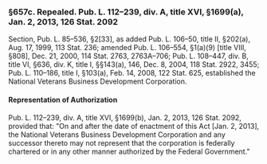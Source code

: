 ### §657c. Repealed. Pub. L. 112–239, div. A, title XVI, §1699(a), Jan. 2, 2013, 126 Stat. 2092 ###

Section, Pub. L. 85–536, §2[33], as added Pub. L. 106–50, title II, §202(a), Aug. 17, 1999, 113 Stat. 236; amended Pub. L. 106–554, §1(a)(9) [title VIII, §808], Dec. 21, 2000, 114 Stat. 2763, 2763A–706; Pub. L. 108–447, div. B, title VI, §636, div. K, title I, §§143(a), 146, Dec. 8, 2004, 118 Stat. 2922, 3455; Pub. L. 110–186, title I, §103(a), Feb. 14, 2008, 122 Stat. 625, established the National Veterans Business Development Corporation.

#### Representation of Authorization ####

Pub. L. 112–239, div. A, title XVI, §1699(b), Jan. 2, 2013, 126 Stat. 2092, provided that: "On and after the date of enactment of this Act [Jan. 2, 2013], the National Veterans Business Development Corporation and any successor thereto may not represent that the corporation is federally chartered or in any other manner authorized by the Federal Government."